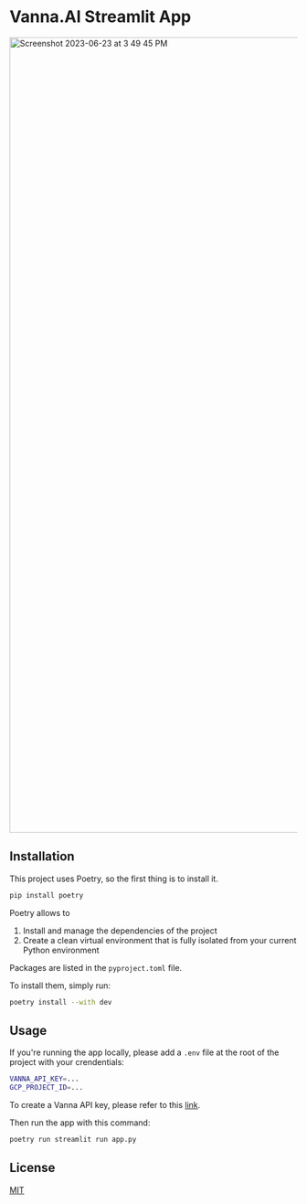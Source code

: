 # Vanna.AI Streamlit App
<img width="1392" alt="Screenshot 2023-06-23 at 3 49 45 PM" src="https://s11.gifyu.com/images/S4NHn.gif">

## Installation

This project uses Poetry, so the first thing is to install it. 

```bash
pip install poetry
```

Poetry allows to

1. Install and manage the dependencies of the project
2. Create a clean virtual environment that is fully isolated from your current Python environment


Packages are listed in the `pyproject.toml` file. 

To install them, simply run:

```bash
poetry install --with dev
```

## Usage

If you're running the app locally, please add a `.env` file at the root of the project with your crendentials:

```bash
VANNA_API_KEY=...
GCP_PROJECT_ID=...
```

To create a Vanna API key, please refer to this [link](https://vanna.ai/).

Then run the app with this command:

```bash
poetry run streamlit run app.py
```

## License
[MIT](https://choosealicense.com/licenses/mit/)
